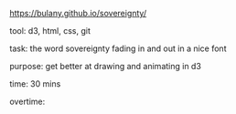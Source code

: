 
https://bulany.github.io/sovereignty/

tool: d3, html, css, git

task: the word sovereignty fading in and out in a nice font

purpose: get better at drawing and animating in d3

time: 30 mins

overtime: 
